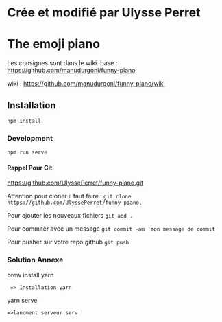 # Crée et modifié par Ulysse Perret
# The emoji piano

Les consignes sont dans le wiki.
base : https://github.com/manudurgoni/funny-piano

wiki : https://github.com/manudurgoni/funny-piano/wiki

## Installation
```
npm install
```

### Development
```
npm run serve
```

#### Rappel Pour Git
https://github.com/UlyssePerret/funny-piano.git

Attention pour cloner il faut faire :
```git clone https://github.com/UlyssePerret/funny-piano.``` 

Pour ajouter les nouveaux fichiers ```git add .```

Pour commiter avec un message ```git commit -am 'mon message de commit```

Pour pusher sur votre repo github ```git push```

### Solution Annexe
brew install yarn
```
 => Installation yarn

```
yarn serve
```
=>lancment serveur serv